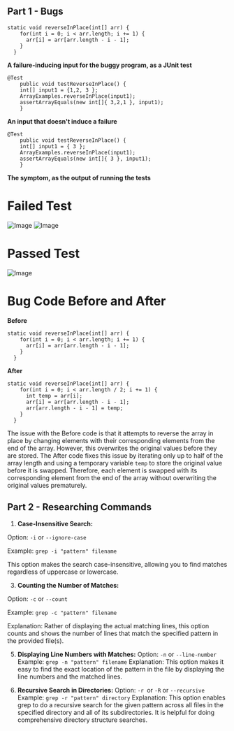 ## Part 1 - Bugs

```
static void reverseInPlace(int[] arr) {
    for(int i = 0; i < arr.length; i += 1) {
      arr[i] = arr[arr.length - i - 1];
    }
  }
```

**A failure-inducing input for the buggy program, as a JUnit test**

```
@Test 
	public void testReverseInPlace() {
    int[] input1 = {1,2, 3 };
    ArrayExamples.reverseInPlace(input1);
    assertArrayEquals(new int[]{ 3,2,1 }, input1);
	}
```

**An input that doesn't induce a failure**

```
@Test 
	public void testReverseInPlace() {
    int[] input1 = { 3 };
    ArrayExamples.reverseInPlace(input1);
    assertArrayEquals(new int[]{ 3 }, input1);
	}
```

**The symptom, as the output of running the tests**

# Failed Test
![Image](FailInput.png)
![Image](FailInput1.png)
# Passed Test
![Image](PassInput.png)

# Bug Code Before and After
**Before**
```
static void reverseInPlace(int[] arr) {
    for(int i = 0; i < arr.length; i += 1) {
      arr[i] = arr[arr.length - i - 1];
    }
  }
```
**After**
```
static void reverseInPlace(int[] arr) {
    for(int i = 0; i < arr.length / 2; i += 1) {
      int temp = arr[i];
      arr[i] = arr[arr.length - i - 1];
      arr[arr.length - i - 1] = temp;
    }
  }
```
The issue with the Before code is that it attempts to reverse the array in place by changing elements with their corresponding elements from 
the end of the array. However, this overwrites the original values before they are stored. The After code fixes this issue by iterating only 
up to half of the array length and using a temporary variable `temp` to store the original value before it is swapped. Therefore, each 
element is swapped with its corresponding element from the end of the array without overwriting the original values prematurely.

## Part 2 - Researching Commands

1. **Case-Insensitive Search:**
   
Option: `-i` or `--ignore-case`

Example: `grep -i "pattern" filename`

This option makes the search case-insensitive, allowing you to find matches regardless of uppercase or lowercase.

3. **Counting the Number of Matches:**
   
Option: `-c` or `--count`

Example: `grep -c "pattern" filename`

Explanation: Rather of displaying the actual matching lines, this option counts and shows the number of lines that match the specified 
pattern in the provided file(s).

5. **Displaying Line Numbers with Matches:**
Option: `-n` or `--line-number`
Example: `grep -n "pattern" filename`
Explanation: This option makes it easy to find the exact location of the pattern in the file by displaying the line numbers and the matched
lines.

6. **Recursive Search in Directories:**
Option: `-r `or `-R` or `--recursive`
Example: `grep -r "pattern" directory`
Explanation: This option enables grep to do a recursive search for the given pattern across all files in the specified directory and all of
its subdirectories. It is helpful for doing comprehensive directory structure searches.
